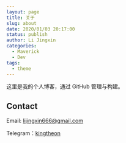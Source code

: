 ```yaml
---
layout: page
title: 关于
slug: about
date: 2020/01/03 20:17:00
status: publish
author: Li Jingxin
categories: 
  - Maverick
  - Dev
tags: 
  - theme
---
```


这里是我的个人博客，通过 GitHub 管理与构建。


## Contact

Email: lijingxin666@gmail.com

Telegram：[kingtheon](https://t.me/kingtheon)
